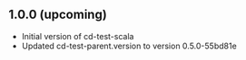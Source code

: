 ## 1.0.0 (upcoming)

* Initial version of cd-test-scala
* Updated cd-test-parent.version to version 0.5.0-55bd81e

